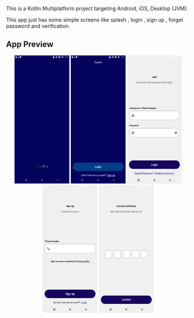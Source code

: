 <p>This is a Kotlin Multiplatform project targeting Android, iOS, Desktop (JVM).
<p/>
<p>This app just has some simple screens like splash , login , sign up , forget password and verification.
</p>
<h2>App Preview</h2>
<p align="center">
 <img src="https://github.com/mahdimonta/Internship-project-smartBoom/blob/image-preview/splash.png" width="150" height="350"/>
 <img src="https://github.com/mahdimonta/Internship-project-smartBoom/blob/image-preview/loginOrSignUp.png" width="150" height="350"/>
 <img src="https://github.com/mahdimonta/Internship-project-smartBoom/blob/image-preview/login.png" width="150" height="350"/>
 <img src="https://github.com/mahdimonta/Internship-project-smartBoom/blob/image-preview/signUp.png" width="150" height="350"/>
 <img src="https://github.com/mahdimonta/Internship-project-smartBoom/blob/image-preview/verification.png" width="150" height="350"/>

</p>
